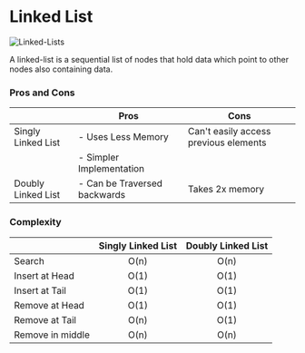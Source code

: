 # Linked List
![Linked-Lists](https://github.com/nandanabhishek/Data-Structure/blob/main/Linked%20List/sll.jpg)

A linked-list is a sequential list of nodes that hold data which point to other nodes also containing data.


### Pros and Cons
| | Pros | Cons |
| --- | --- | --- |
| Singly Linked List | - Uses Less Memory | Can't easily access previous elements |
| | - Simpler Implementation | |
| Doubly Linked List | - Can be Traversed backwards | Takes 2x memory |


### Complexity
| | Singly Linked List | Doubly Linked List |
| --- | :---: | :---: |
| Search | O(n) | O(n) |
| Insert at Head | O(1) | O(1) |
| Insert at Tail | O(1) | O(1) |
| Remove at Head | O(1) | O(1) |
| Remove at Tail | O(n) | O(1) |
| Remove in middle | O(n) | O(n) |
